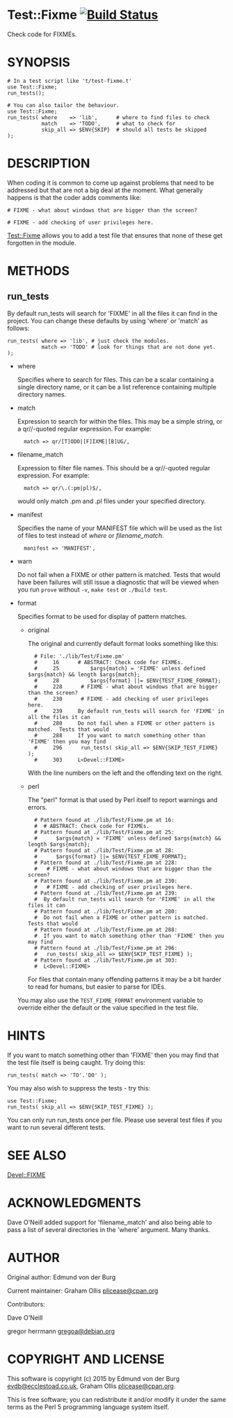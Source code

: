 # Test::Fixme [![Build Status](https://secure.travis-ci.org/plicease/Test-Fixme.png)](http://travis-ci.org/plicease/Test-Fixme)

Check code for FIXMEs.

# SYNOPSIS

    # In a test script like 't/test-fixme.t'
    use Test::Fixme;
    run_tests();
    
    # You can also tailor the behaviour.
    use Test::Fixme;
    run_tests( where    => 'lib',      # where to find files to check
               match    => 'TODO',     # what to check for
               skip_all => $ENV{SKIP}  # should all tests be skipped
    );

# DESCRIPTION

When coding it is common to come up against problems that need to be
addressed but that are not a big deal at the moment. What generally
happens is that the coder adds comments like:

    # FIXME - what about windows that are bigger than the screen?

    # FIXME - add checking of user privileges here.

[Test::Fixme](https://metacpan.org/pod/Test::Fixme) allows you to add a test file that ensures that none of
these get forgotten in the module.

# METHODS

## run\_tests

By default run\_tests will search for 'FIXME' in all the files it can
find in the project. You can change these defaults by using 'where' or
'match' as follows:

    run_tests( where => 'lib', # just check the modules.
               match => 'TODO' # look for things that are not done yet.
    );

- where

    Specifies where to search for files.  This can be a scalar containing a
    single directory name, or it can be a list reference containing multiple
    directory names.

- match

    Expression to search for within the files.  This may be a simple
    string, or a qr//-quoted regular expression.  For example:

        match => qr/[T]ODO|[F]IXME|[B]UG/,

- filename\_match

    Expression to filter file names.  This should be a qr//-quoted regular
    expression.  For example:

        match => qr/\.(:pm|pl)$/,

    would only match .pm and .pl files under your specified directory.

- manifest

    Specifies the name of your MANIFEST file which will be used as the list
    of files to test instead of _where_ or _filename\_match_.

        manifest => 'MANIFEST',

- warn

    Do not fail when a FIXME or other pattern is matched.  Tests that would
    have been failures will still issue a diagnostic that will be viewed
    when you run `prove` without `-v`, `make test` or `./Build test`.

- format

    Specifies format to be used for display of pattern matches.

    - original

        The original and currently default format looks something like this:

            # File: './lib/Test/Fixme.pm'
            #     16      # ABSTRACT: Check code for FIXMEs.
            #     25          $args{match} = 'FIXME' unless defined $args{match} && length $args{match};
            #     28          $args{format} ||= $ENV{TEST_FIXME_FORMAT};
            #     228      # FIXME - what about windows that are bigger than the screen?
            #     230      # FIXME - add checking of user privileges here.
            #     239     By default run_tests will search for 'FIXME' in all the files it can
            #     280     Do not fail when a FIXME or other pattern is matched.  Tests that would
            #     288     If you want to match something other than 'FIXME' then you may find
            #     296      run_tests( skip_all => $ENV{SKIP_TEST_FIXME} );
            #     303     L<Devel::FIXME>

        With the line numbers on the left and the offending text on the right.

    - perl

        The "perl" format is that used by Perl itself to report warnings and errors.

            # Pattern found at ./lib/Test/Fixme.pm at 16:
            #  # ABSTRACT: Check code for FIXMEs.
            # Pattern found at ./lib/Test/Fixme.pm at 25:
            #      $args{match} = 'FIXME' unless defined $args{match} && length $args{match};
            # Pattern found at ./lib/Test/Fixme.pm at 28:
            #      $args{format} ||= $ENV{TEST_FIXME_FORMAT};
            # Pattern found at ./lib/Test/Fixme.pm at 228:
            #   # FIXME - what about windows that are bigger than the screen?
            # Pattern found at ./lib/Test/Fixme.pm at 230:
            #   # FIXME - add checking of user privileges here.
            # Pattern found at ./lib/Test/Fixme.pm at 239:
            #  By default run_tests will search for 'FIXME' in all the files it can
            # Pattern found at ./lib/Test/Fixme.pm at 280:
            #  Do not fail when a FIXME or other pattern is matched.  Tests that would
            # Pattern found at ./lib/Test/Fixme.pm at 288:
            #  If you want to match something other than 'FIXME' then you may find
            # Pattern found at ./lib/Test/Fixme.pm at 296:
            #   run_tests( skip_all => $ENV{SKIP_TEST_FIXME} );
            # Pattern found at ./lib/Test/Fixme.pm at 303:
            #  L<Devel::FIXME>

        For files that contain many offending patterns it may be a bit harder to read for
        humans, but easier to parse for IDEs.

    You may also use the `TEST_FIXME_FORMAT` environment variable to override either
    the default or the value specified in the test file.

# HINTS

If you want to match something other than 'FIXME' then you may find
that the test file itself is being caught. Try doing this:

    run_tests( match => 'TO'.'DO' );

You may also wish to suppress the tests - try this:

    use Test::Fixme;
    run_tests( skip_all => $ENV{SKIP_TEST_FIXME} );

You can only run run\_tests once per file. Please use several test
files if you want to run several different tests.

# SEE ALSO

[Devel::FIXME](https://metacpan.org/pod/Devel::FIXME)

# ACKNOWLEDGMENTS

Dave O'Neill added support for 'filename\_match' and also being able to pass a
list of several directories in the 'where' argument. Many thanks.

# AUTHOR

Original author: Edmund von der Burg

Current maintainer: Graham Ollis <plicease@cpan.org>

Contributors:

Dave O'Neill

gregor herrmann <gregoa@debian.org>

# COPYRIGHT AND LICENSE

This software is copyright (c) 2015 by Edmund von der Burg <evdb@ecclestoad.co.uk>, Graham Ollis <plicease@cpan.org>.

This is free software; you can redistribute it and/or modify it under
the same terms as the Perl 5 programming language system itself.
